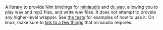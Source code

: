 A library to provide Nim bindings for [miniaudio](https://github.com/dr-soft/miniaudio) and [dr_wav](https://github.com/mackron/dr_libs/blob/master/dr_wav.h), allowing you to play wav and mp3 files, and write wav files. It does *not* attempt to provide any higher-level wrapper. See [the tests](https://github.com/paranim/parasound/blob/master/tests/test1.nim) for examples of how to use it. On linux, make sure to [link to a few things](https://github.com/paranim/parasound/blob/master/config.nims) that miniaudio requires.
